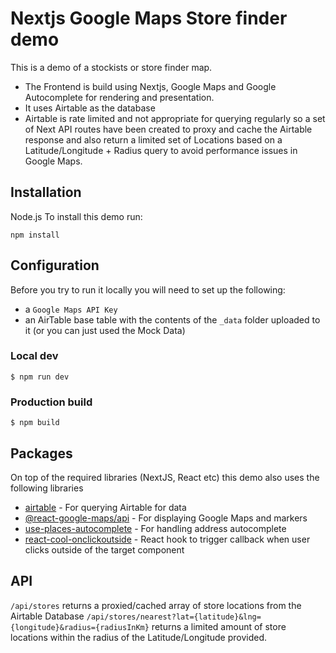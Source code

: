 # Nextjs Google Maps Store finder demo

This is a demo of a stockists or store finder map.

- The Frontend is build using Nextjs, Google Maps and Google Autocomplete for rendering and presentation.
- It uses Airtable as the database
- Airtable is rate limited and not appropriate for querying regularly so a set of Next API routes have been created to proxy and cache the Airtable response and also return a limited set of Locations based on a Latitude/Longitude + Radius query to avoid performance issues in Google Maps.

## Installation

Node.js
To install this demo run:

`npm install`

## Configuration

Before you try to run it locally you will need to set up the following: 
- a `Google Maps API Key`
- an AirTable base table with the contents of the `_data` folder uploaded to it (or you can just used the Mock Data)

### Local dev
`$ npm run dev`

### Production build
`$ npm build`

## Packages
On top of the required libraries (NextJS, React etc) this demo also uses the following libraries
- [airtable](https://github.com/Airtable/airtable.js) - For querying Airtable for data
- [@react-google-maps/api](https://react-google-maps-api-docs.netlify.app/) - For displaying Google Maps and markers
- [use-places-autocomplete](https://github.com/wellyshen/use-places-autocomplete) - For handling address autocomplete
- [react-cool-onclickoutside](https://github.com/wellyshen/react-cool-onclickoutside) - React hook to trigger callback when user clicks outside of the target component

## API
`/api/stores` returns a proxied/cached array of store locations from the Airtable Database
`/api/stores/nearest?lat={latitude}&lng={longitude}&radius={radiusInKm}` returns a limited amount of store locations within the radius of the Latitude/Longitude provided. 